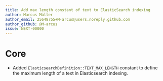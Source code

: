 ```yaml
---
title: Add max length constant of text to ElasticSearch indexing   
author: Marcus Müller
author_email: 25648755+M-arcus@users.noreply.github.com
author_github: @M-arcus
issue: NEXT-00000
---
```

# Core
* Added `ElasticsearchDefinition::TEXT_MAX_LENGTH` constant to define the maximum length of a text in Elasticsearch indexing.
